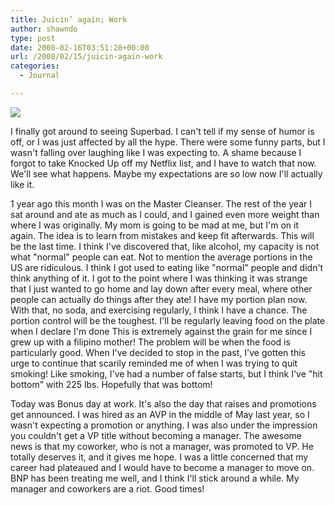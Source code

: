 ```yaml
---
title: Juicin’ again; Work
author: shawndo
type: post
date: 2008-02-16T03:51:28+00:00
url: /2008/02/15/juicin-again-work
categories:
  - Journal

---
```

![](/images/2008/02/superbad.jpg)

I finally got around to seeing Superbad. I can't tell if my sense of humor is off, or I was just affected by all the hype. There were some funny parts, but I wasn't falling over laughing like I was expecting to. A shame because I forgot to take Knocked Up off my Netflix list, and I have to watch that now. We'll see what happens. Maybe my expectations are so low now I'll actually like it.  

1 year ago this month I was on the Master Cleanser. The rest of the year I sat around and ate as much as I could, and I gained even more weight than where I was originally. My mom is going to be mad at me, but I'm on it again. The idea is to learn from mistakes and keep fit afterwards. This will be the last time. I think I've discovered that, like alcohol, my capacity is not what "normal" people can eat. Not to mention the average portions in the US are ridiculous. I think I got used to eating like "normal" people and didn't think anything of it. I got to the point where I was thinking it was strange that I just wanted to go home and lay down after every meal, where other people can actually do things after they ate! I have my portion plan now. With that, no soda, and exercising regularly, I think I have a chance. The portion control will be the toughest. I'll be regularly leaving food on the plate when I declare I'm done This is extremely against the grain for me since I grew up with a filipino mother! The problem will be when the food is particularly good. When I've decided to stop in the past, I've gotten this urge to continue that scarily reminded me of when I was trying to quit smoking! Like smoking, I've had a number of false starts, but I think I've "hit bottom" with 225 lbs. Hopefully that was bottom!  

Today was Bonus day at work. It's also the day that raises and promotions get announced. I was hired as an AVP in the middle of May last year, so I wasn't expecting a promotion or anything. I was also under the impression you couldn't get a VP title without becoming a manager. The awesome news is that my coworker, who is not a manager, was promoted to VP. He totally deserves it, and it gives me hope. I was a little concerned that my career had plateaued and I would have to become a manager to move on. BNP has been treating me well, and I think I'll stick around a while. My manager and coworkers are a riot. Good times!